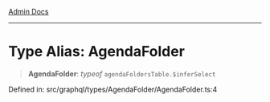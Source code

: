 [Admin Docs](/)

***

# Type Alias: AgendaFolder

> **AgendaFolder**: *typeof* `agendaFoldersTable.$inferSelect`

Defined in: src/graphql/types/AgendaFolder/AgendaFolder.ts:4
